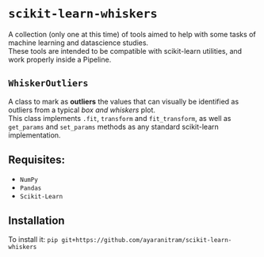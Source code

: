 # `scikit-learn-whiskers`
A collection (only one at this time) of tools aimed to help with some tasks of machine learning and datascience studies.  
These tools are intended to be compatible with scikit-learn utilities, and work properly inside a Pipeline.

## `WhiskerOutliers`
A class to mark as **outliers** the values that can visually be identified as outliers from a typical _box and whiskers_ plot.  
This class implements `.fit`, `transform` and `fit_transform`, as well as `get_params` and `set_params` methods as any standard scikit-learn implementation. 
  
## Requisites:  
- `NumPy`
- `Pandas`
- `Scikit-Learn`

## Installation
To install it: `pip git+https://github.com/ayaranitram/scikit-learn-whiskers`
